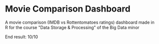 # Movie Comparison Dashboard

A movie comparison (IMDB vs Rottentomatoes ratings) dashboard made in R for the course "Data Storage & Processing" of the Big Data minor

End result: 10/10
